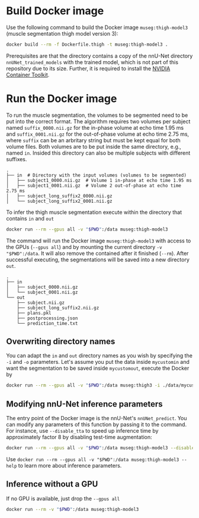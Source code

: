 # Build Docker image

Use the following command to build the Docker image `museg:thigh-model3` (muscle segmentation thigh model version 3):

```bash
docker build --rm -f Dockerfile.thigh -t museg:thigh-model3 .
```

Prerequisites are that the directory contains a copy of the nnU-Net directory `nnUNet_trained_models` with the trained model, which is not part of
this repository due to its size. Further, it is required to install the [NVIDIA Container Toolkit](https://github.com/NVIDIA/nvidia-container-toolkit).

# Run the Docker image

To run the muscle segmentation, the volumes to be segmented need to be put into the correct format.
The algorithm requires two volumes per subject named `suffix_0000.nii.gz` for the in-phase volume at echo time 1.95 ms and `suffix_0001.nii.gz`
for the out-of-phase volume at echo time 2.75 ms, where `suffix` can be an arbritary string but must be kept equal for both volume files.
Both volumes are to be put inside the same directory, e.g., named `in`. Insided this directory can also be multiple subjects with different suffixes.

```
.
├── in  # Directory with the input volumes (volumes to be segmented)
│   ├── subject1_0000.nii.gz  # Volume 1 in-phase at echo time 1.95 ms
│   ├── subject1_0001.nii.gz  # Volume 2 out-of-phase at echo time 2.75 ms
│   ├── subject_long_suffix2_0000.nii.gz
│   └── subject_long_suffix2_0001.nii.gz
```

To infer the thigh muscle segmentation execute within the directory that contains `in` and `out`

```bash
docker run --rm --gpus all -v "$PWD":/data museg:thigh-model3
```

The command will run the Docker image `museg:thigh-model3` with access to the GPUs (`--gpus all`) and by mounting the current directory `-v "$PWD":/data`.
It will also remove the contained after it finished (`--rm`).
After successful executing, the segmentations will be saved into a new directory `out`.

```
.
├── in
│   ├── subject_0000.nii.gz
│   └── subject_0001.nii.gz
└── out
    ├── subject.nii.gz
    ├── subject_long_suffix2.nii.gz
    ├── plans.pkl
    ├── postprocessing.json
    └── prediction_time.txt
```

## Overwriting directory names

You can adapt the `in` and `out` directory names as you wish by specifying the `-i` and `-o` parameters.
Let's assume you put the data inside `mycustomin` and want the segmentation to be saved inside `mycustomout`, execute the Docker by

```bash
docker run --rm --gpus all -v "$PWD":/data museg:thigh3 -i ./data/mycustomin -o ./data/mycustomout
```

## Modifying nnU-Net inference parameters

The entry point of the Docker image is the nnU-Net's `nnUNet_predict`. You can modify any parameters of this function by passing it to the command.
For instance, use `--disable_tta` to speed up inference time by approximately factor 8 by disabling test-time augmentation:

```bash
docker run --rm --gpus all -v "$PWD":/data museg:thigh-model3 --disable_tta
```

Use `docker run --rm --gpus all -v "$PWD":/data museg:thigh-model3 --help` to learn more about inference parameters.


## Inference without a GPU

If no GPU is available, just drop the `--gpus all`

```bash
docker run --rm -v "$PWD":/data museg:thigh-model3
```
